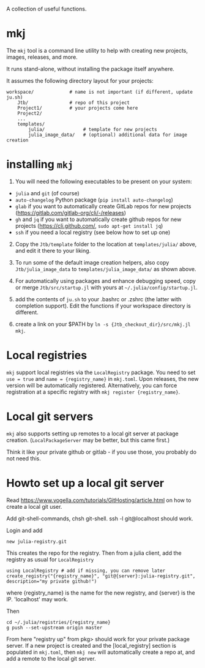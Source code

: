 A collection of useful functions.

# mkj

The `mkj` tool is a command line utility to help with creating new projects, images, releases, and more.

It runs stand-alone, without installing the package itself anywhere.

It assumes the following directory layout for your projects:

```
workspace/             # name is not important (if different, update ju.sh)
    Jtb/               # repo of this project
    Project1/          # your projects come here
    Project2/
    ...
    templates/
        julia/              # template for new projects
        julia_image_data/   # (optional) additional data for image creation
```

# installing `mkj`

1. You will need the following executables to be present on your system:

- `julia` and `git` (of course)
- `auto-changelog` Python package (`pip install auto-changelog`)
- `glab` if you want to automatically create GitLab repos for new projects (https://gitlab.com/gitlab-org/cli/-/releases)
- `gh` and `jq` if you want to automatically create github repos for new projects (https://cli.github.com/, `sudo apt-get install jq`)
- `ssh` if you need a local registry (see below how to set up one)

2. Copy the `Jtb/template` folder to the location at `templates/julia/` above, and edit it there to your liking.

3. To run some of the default image creation helpers, also copy `Jtb/julia_image_data` to
   `templates/julia_image_data/` as shown above.

4. For automatically using packages and enhance debugging speed, copy or merge `Jtb/src/startup.jl` with yours at `~/.julia/config/startup.jl`.

5. add the contents of `ju.sh` to your .bashrc or .zshrc (the latter with completion support). Edit the functions
if your workspace directory is different.

6. create a link on your $PATH by `ln -s {Jtb_checkout_dir}/src/mkj.jl mkj`.

# Local registries

`mkj` support local registries via the `LocalRegistry` package. You need to set `use = true` and `name = {registry_name}` in `mkj.toml`.
Upon releases, the new version will be automatically registered. Alternatively, you can force registration at a specific registry
with `mkj register {registry_name}`.

# Local git servers

`mkj` also supports setting up remotes to a local git server at package creation. (`LocalPackageServer` may be better, but this came first.)

Think it like your private github or gitlab - if you use those, you probably do not need this. 

# Howto set up a local git server

Read https://www.vogella.com/tutorials/GitHosting/article.html on how to create a local git user.

Add git-shell-commands, chsh git-shell. ssh -l git@localhost should work.

Login and add

```
new julia-registry.git
```

This creates the repo for the registry. Then from a julia client, add the registry as usual for `LocalRegistry`

```
using LocalRegistry # add if missing, you can remove later
create_registry("{registry_name}", "git@{server}:julia-registry.git", description="my private github!")
```

where {registry_name} is the name for the new registry, and {server} is the IP. 'localhost' may work.

Then 

```
cd ~/.julia/registries/{registry_name}
g push --set-upstream origin master
```

From here "registry up" from pkg> should work for your private package server. If a new project is created and the
[local_registry] section is populated in `mkj.toml`, then `mkj new` will automatically create a repo at, 
and add a remote to the local git server.
